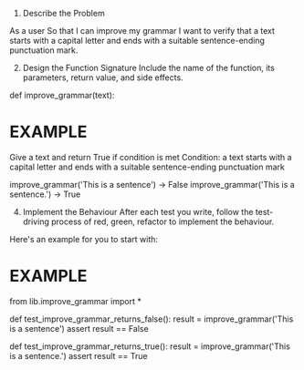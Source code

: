 1. Describe the Problem

As a user
So that I can improve my grammar
I want to verify that a text starts with a capital letter and ends with a suitable sentence-ending punctuation mark.

2. Design the Function Signature
Include the name of the function, its parameters, return value, and side effects.

def improve_grammar(text):

<!-- Parameters: text: a string 

Returns: True or False

Side effects: no side effects, nothing is printed

    pass



3. Create Examples as Tests
Make a list of examples of what the function will take and return. -->

# EXAMPLE

Give a text and return True if condition is met
Condition: a text starts with a capital letter and ends with a suitable sentence-ending punctuation mark

improve_grammar('This is a sentence') -> False
improve_grammar('This is a sentence.') -> True


4. Implement the Behaviour
After each test you write, follow the test-driving process of red, green, refactor to implement the behaviour.

Here's an example for you to start with:

# EXAMPLE

from lib.improve_grammar import *

def test_improve_grammar_returns_false():
result = improve_grammar('This is a sentence')
assert result == False

def test_improve_grammar_returns_true():
result = improve_grammar('This is a sentence.')
assert result == True